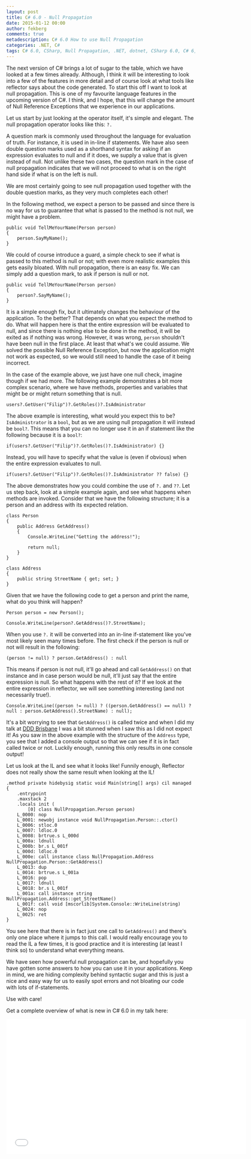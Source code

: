 ```yaml
---
layout: post
title: C# 6.0 - Null Propagation
date: 2015-01-12 00:00
author: fekberg
comments: true
metadescription: C# 6.0 How to use Null Propagation
categories: .NET, C#
tags: C# 6.0, CSharp, Null Propagation, .NET, dotnet, CSharp 6.0, C# 6, Reflector
---
```

The next version of C# brings a lot of sugar to the table, which we have looked at a few times already. Although, I think it will be interesting to look into a few of the features in more detail and of course look at what tools like reflector says about the code generated. To start this off I want to look at null propagation. This is one of my favourite language features in the upcoming version of C#. I think, and I hope, that this will change the amount of Null Reference Exceptions that we experience in our applications.

Let us start by just looking at the operator itself, it's simple and elegant. The null propagation operator looks like this: `?.`

A question mark is commonly used throughout the language for evaluation of truth. For instance, it is used in in-line if statements. We have also seen double question marks used as a shorthand syntax for asking if an expression evaluates to null and if it does, we supply a value that is given instead of null. Not unlike these two cases, the question mark in the case of null propagation indicates that we will not proceed to what is on the right hand side if what is on the left is null.

We are most certainly going to see null propagation used together with the double question marks, as they very much completes each other!

In the following method, we expect a person to be passed and since there is no way for us to guarantee that what is passed to the method is not null, we might have a problem.

	public void TellMeYourName(Person person)
	{
	    person.SayMyName();
	}

We could of course introduce a guard, a simple check to see if what is passed to this method is null or not; with even more realistic examples this gets easily bloated. With null propagation, there is an easy fix. We can simply add a question mark, to ask if person is null or not.

	public void TellMeYourName(Person person)
	{
	    person?.SayMyName();
	}

It is a simple enough fix, but it ultimately changes the behaviour of the application. To the better? That depends on what you expect the method to do. What will happen here is that the entire expression will be evaluated to null, and since there is nothing else to be done in the method, it will be exited as if nothing was wrong. However, it was wrong, `person` shouldn't have been null in the first place. At least that what's we could assume. We solved the possible Null Reference Exception, but now the application might not work as expected, so we would still need to handle the case of it being incorrect.

In the case of the example above, we just have one null check, imagine though if we had more. The following example demonstrates a bit more complex scenario, where we have methods, properties and variables that might be or might return something that is null.

	users?.GetUser("Filip")?.GetRoles()?.IsAdministrator

The above example is interesting, what would you expect this to be? `IsAdministrator` is a `bool`, but as we are using null propagation it will instead be `bool?`. This means that you can no longer use it in an if statement like the following because it is a `bool?`:

	if(users?.GetUser("Filip")?.GetRoles()?.IsAdministrator) {}

Instead, you will have to specify what the value is (even if obvious) when the entire expression evaluates to null.

	if(users?.GetUser("Filip")?.GetRoles()?.IsAdministrator ?? false) {}

The above demonstrates how you could combine the use of `?.` and `??`. Let us step back, look at a simple example again, and see what happens when methods are invoked. Consider that we have the following structure; it is a person and an address with its expected relation.

    class Person
    {
        public Address GetAddress()
        {
        	Console.WriteLine("Getting the address!");

            return null;
        }
    }

    class Address
    {
        public string StreetName { get; set; }
    }

Given that we have the following code to get a person and print the name, what do you think will happen?

	Person person = new Person();

	Console.WriteLine(person?.GetAddress()?.StreetName);

When you use `?.` it will be converted into an in-line if-statement like you've most likely seen many times before. The first check if the person is null or not will result in the following:

	(person != null) ? person.GetAddress() : null

This means if person is not null, it'll go ahead and call `GetAddress()` on that instance and in case person would be null, it'll just say that the entire expression is null. So what happens with the rest of it? If we look at the entire expression in reflector, we will see something interesting (and not necessarily true!).

	Console.WriteLine((person != null) ? ((person.GetAddress() == null) ? null : person.GetAddress().StreetName) : null);

It's a bit worrying to see that `GetAddress()` is called twice and when I did my talk at [DDD Brisbane](http://filipekberg.se/2014/12/10/csharp-6-0/) I was a bit stunned when I saw this as I did not expect it! As you saw in the above example with the structure of the `Address` type, you see that I added a console output so that we can see if it is in fact called twice or not. Luckily enough, running this only results in one console output!

Let us look at the IL and see what it looks like! Funnily enough, Reflector does not really show the same result when looking at the IL!

	.method private hidebysig static void Main(string[] args) cil managed
	{
	    .entrypoint
	    .maxstack 2
	    .locals init (
	        [0] class NullPropagation.Person person)
	    L_0000: nop 
	    L_0001: newobj instance void NullPropagation.Person::.ctor()
	    L_0006: stloc.0 
	    L_0007: ldloc.0 
	    L_0008: brtrue.s L_000d
	    L_000a: ldnull 
	    L_000b: br.s L_001f
	    L_000d: ldloc.0 
	    L_000e: call instance class NullPropagation.Address NullPropagation.Person::GetAddress()
	    L_0013: dup 
	    L_0014: brtrue.s L_001a
	    L_0016: pop 
	    L_0017: ldnull 
	    L_0018: br.s L_001f
	    L_001a: call instance string NullPropagation.Address::get_StreetName()
	    L_001f: call void [mscorlib]System.Console::WriteLine(string)
	    L_0024: nop 
	    L_0025: ret 
	}

You see here that there is in fact just one call to `GetAddress()` and there's only one place where it jumps to this call. I would really encourage you to read the IL a few times, it is good practice and it is interesting (at least I think so) to understand what everything means.

We have seen how powerful null propagation can be, and hopefully you have gotten some answers to how you can use it in your applications. Keep in mind, we are hiding complexity behind syntactic sugar and this is just a nice and easy way for us to easily spot errors and not bloating our code with lots of if-statements.

Use with care!

Get a complete overview of what is new in C# 6.0 in my talk here:

<div class="video-container">
<iframe width="640" height="360" src="//www.youtube.com/embed/fNTf680fTHE" frameborder="0" allowfullscreen></iframe>
</div>
